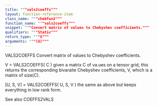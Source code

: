 ```yaml
---
title: """vals2coeffs"""
layout: function-reference-item
class_name: """chebfun2"""
function_name: """vals2coeffs"""
snippet: """Convert matrix of values to Chebyshev coefficients."""
qualifiers: """Static"""
return_type: """X"""
arguments: """(U)"""
---
```


 VALS2COEFFS   Convert matrix of values to Chebyshev coefficients. 
  
  V = VALS2COEFFS( C ) given a matrix C of va.ues on a tensor grid, this returns
  the corresponding bivaraite Chebyshev coefficients, V, which is a matrix of 
  size(C).
  
  [U, S, V] = VALS2COEFFS( U, S, V ) the same as above but keeps everything in low
  rank form. 
  
  See also COEFFS2VALS

